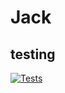 # Jack

## testing
[![Tests](https://github.com/travis1999/Jack/actions/workflows/jackpy.yml/badge.svg)](https://github.com/travis1999/Jack/actions/workflows/jackpy.yml)
